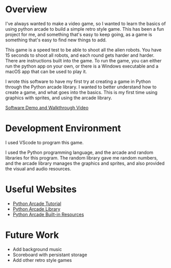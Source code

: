 # Overview

I've always wanted to make a video game, so I wanted to learn the basics of using python arcade to build a simple retro style game. This has been a fun project for me, and something that's easy to keep going, as a game is something that's easy to find new things to add. 

This game is a speed test to be able to shoot all the alien robots. You have 15 seconds to shoot all robots, and each round gets harder and harder. There are instructions built into the game. To run the game, you can either run the python app on your own, or there is a Windows executable and a macOS app that can be used to play it.

I wrote this software to have my first try at creating a game in Python through the Python arcade library. I wanted to better understand how to create a game, and what goes into the basics. This is my first time using graphics with sprites, and using the arcade library. 

[Software Demo and Walkthrough Video](http://youtube.link.goes.here)

# Development Environment

I used VScode to program this game.

I used the Python programming language, and the arcade and random libraries for this program. The random library gave me random numbers, and the arcade library manages the graphics and sprites, and also provided the visual and audio resources. 

# Useful Websites

* [Python Arcade Tutorial](https://realpython.com/arcade-python-game-framework/)
* [Python Arcade Library](https://api.arcade.academy/en/latest/)
* [Python Arcade Built-in Resources](https://api.arcade.academy/en/latest/resources.html)

# Future Work

* Add background music
* Scoreboard with persistant storage
* Add other retro style games
